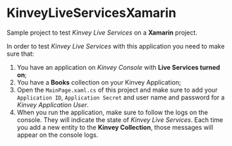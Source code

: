 # KinveyLiveServicesXamarin
Sample project to test *Kinvey Live Services* on a **Xamarin** project.

In order to test *Kinvey Live Services* with this application you need to make sure that:

1. You have an application on _Kinvey Console_ with __Live Services turned on__;
2. You have a __Books__ collection on your Kinvey Application;
3. Open the `MainPage.xaml.cs` of this project and make sure to add your `Application ID`, `Application Secret` and user name and password for a _Kinvey Application User_.
4. When you run the application, make sure to follow the logs on the console. They will
indicate the state of _Kinvey Live Services_. Each time you add a new entity to the __Kinvey Collection__, those messages will appear on the console logs.


